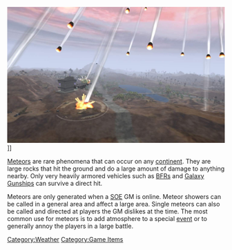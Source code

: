 ![](images/Meteor.jpg "fig:Meteor.jpg")\]\]

[Meteors](Meteor "wikilink") are rare phenomena that can occur on any
[continent](continent "wikilink"). They are large rocks that hit the
ground and do a large amount of damage to anything nearby. Only very
heavily armored vehicles such as [BFRs](BFR "wikilink") and [Galaxy
Gunships](Galaxy_Gunship "wikilink") can survive a direct hit.

Meteors are only generated when a [SOE](SOE "wikilink") GM is online.
Meteor showers can be called in a general area and affect a large area.
Single meteors can also be called and directed at players the GM
dislikes at the time. The most common use for meteors is to add
atmosphere to a special [event](event "wikilink") or to generally annoy
the players in a large battle.

[Category:Weather](Category:Weather "wikilink") [Category:Game
Items](Category:Game_Items "wikilink")
